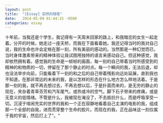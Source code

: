 ```yaml
---
layout: post
title:  "[Essay] 突然的随笔"
date:   2014-05-09 01:44:15 -0500
categories: essay
---
```


十年前，当我还是个学生，我记得有一天周末回家的路上，和我暗恋的女生一起走着。分开的时候，她走过一座天桥，而我在下面看着她。我还记得当时的我对自己说，我的生命也许会定格在那一刻，所有美丽的感动的。当然那是一种幻觉而已，当时身体激素带来的精神体验让我试图用独特的语言来感动自己。但这种感觉，我却依然拥有着。感觉我的生命是一帧帧的画面，每一刻的自己带着当时所感受到的精神的和物质的一切，停留在了那个静止的时点。每一个瞬间的我，无法后退，却也没法举步向前，只能看着下一刻的和之后的自己带着残影向远处延展，直到我也不知道，在那非常远的未来的我，是以怎样的形态在什么地方怎么样地活着。于是那一刻的我，就不再去想过去，不再去想以后，于是扑面而来的，是无穷的静止的现在，夹杂着青草芬芳和汽车尾气，或热或冷的空气，脚下石子带来的疼痛，或是无意义的低情绪。不管是什么，我被现在淹没了，不去抵抗什么，而是呼吸享受一切。沉浸于喧闹充实的世界的我和一个正在寂静地看着自己主演的电影的我，组成那一个全部的自我，进而贯穿整个生命的胶片。而现在的我，正在品味这一刻仅属于我的宇宙，然后打上了"。"
